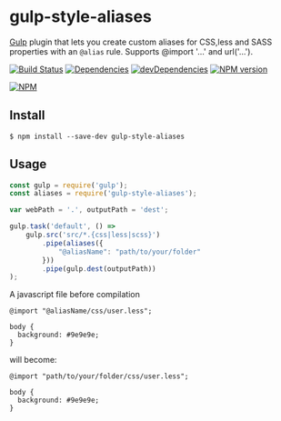# gulp-style-aliases

[Gulp](http://gulpjs.com/) plugin that lets you create custom aliases for CSS,less and SASS properties with an `@alias` rule.
Supports @import '...' and url('...').

[![Build Status](https://travis-ci.org/RobinCK/gulp-rev-collector.svg)](https://travis-ci.org/RobinCK/gulp-style-aliases)
[![Dependencies](https://david-dm.org/robinck/gulp-style-aliases.svg)](https://david-dm.org/robinck/gulp-style-aliases)
[![devDependencies](https://david-dm.org/robinck/gulp-style-aliases/dev-status.svg)](https://david-dm.org/robinck/gulp-style-aliases#info=devDependencies&view=table)
[![NPM version](https://badge.fury.io/js/gulp-style-aliases.svg)](http://badge.fury.io/js/gulp-style-aliases)

[![NPM](https://nodei.co/npm/gulp-style-aliases.png?downloads=true&downloadRank=true&stars=true)](https://nodei.co/npm/gulp-style-aliases/)

## Install

```
$ npm install --save-dev gulp-style-aliases
```

## Usage

```js
const gulp = require('gulp');
const aliases = require('gulp-style-aliases');

var webPath = '.', outputPath = 'dest';

gulp.task('default', () =>
	gulp.src('src/*.{css|less|scss}')
		.pipe(aliases({
		    "@aliasName": "path/to/your/folder"
		}))
		.pipe(gulp.dest(outputPath))
);
```

A javascript file before compilation
```less
@import "@aliasName/css/user.less";

body {
  background: #9e9e9e;
}
```

will become:
```less
@import "path/to/your/folder/css/user.less";

body {
  background: #9e9e9e;
}
```
